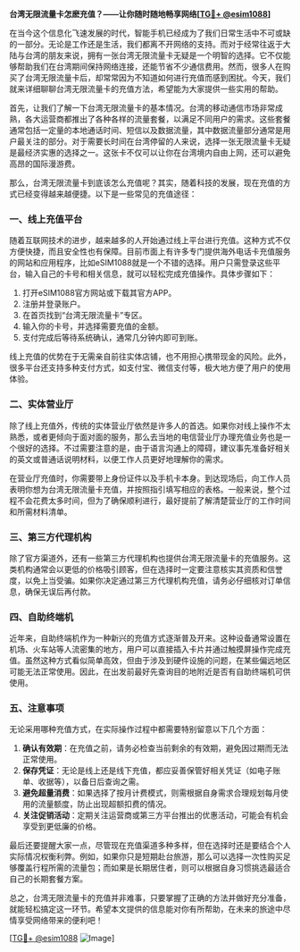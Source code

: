 **台湾无限流量卡怎麽充值？——让你随时随地畅享网络[[TG💪+ @esim1088](https://t.me/s/esim1088)]**

在当今这个信息化飞速发展的时代，智能手机已经成为了我们日常生活中不可或缺的一部分。无论是工作还是生活，我们都离不开网络的支持。而对于经常往返于大陆与台湾的朋友来说，拥有一张台湾无限流量卡无疑是一个明智的选择。它不仅能够帮助我们在台湾期间保持网络连接，还能节省不少通信费用。然而，很多人在购买了台湾无限流量卡后，却常常因为不知道如何进行充值而感到困扰。今天，我们就来详细聊聊台湾无限流量卡的充值方法，希望能为大家提供一些实用的帮助。

首先，让我们了解一下台湾无限流量卡的基本情况。台湾的移动通信市场非常成熟，各大运营商都推出了各种各样的流量套餐，以满足不同用户的需求。这些套餐通常包括一定量的本地通话时间、短信以及数据流量，其中数据流量部分通常是用户最关注的部分。对于需要长时间在台湾停留的人来说，选择一张无限流量卡无疑是最经济实惠的选择之一。这张卡不仅可以让你在台湾境内自由上网，还可以避免高昂的国际漫游费。

那么，台湾无限流量卡到底该怎么充值呢？其实，随着科技的发展，现在充值的方式已经变得越来越便捷。以下是一些常见的充值途径：

### 一、线上充值平台

随着互联网技术的进步，越来越多的人开始通过线上平台进行充值。这种方式不仅方便快捷，而且安全性也有保障。目前市面上有许多专门提供海外电话卡充值服务的网站和应用程序，比如eSIM1088就是一个不错的选择。用户只需登录这些平台，输入自己的卡号和相关信息，就可以轻松完成充值操作。具体步骤如下：

1. 打开eSIM1088官方网站或下载其官方APP。
2. 注册并登录账户。
3. 在首页找到“台湾无限流量卡”专区。
4. 输入你的卡号，并选择需要充值的金额。
5. 支付完成后等待系统确认，通常几分钟内即可到账。

线上充值的优势在于无需亲自前往实体店铺，也不用担心携带现金的风险。此外，很多平台还支持多种支付方式，如支付宝、微信支付等，极大地方便了用户的使用体验。

### 二、实体营业厅

除了线上充值外，传统的实体营业厅依然是许多人的首选。如果你对线上操作不太熟悉，或者更倾向于面对面的服务，那么去当地的电信营业厅办理充值业务也是一个很好的选择。不过需要注意的是，由于语言沟通上的障碍，建议事先准备好相关的英文或普通话说明材料，以便工作人员更好地理解你的需求。

在营业厅充值时，你需要带上身份证件以及手机卡本身。到达现场后，向工作人员表明你想为台湾无限流量卡充值，并按照指引填写相应的表格。一般来说，整个过程不会花费太多时间，但为了确保顺利进行，最好提前了解清楚营业厅的工作时间和所需材料清单。

### 三、第三方代理机构

除了官方渠道外，还有一些第三方代理机构也提供台湾无限流量卡的充值服务。这类机构通常会以更低的价格吸引顾客，但在选择时一定要注意核实其资质和信誉度，以免上当受骗。如果你决定通过第三方代理机构充值，请务必仔细核对订单信息，确保无误后再付款。

### 四、自助终端机

近年来，自助终端机作为一种新兴的充值方式逐渐普及开来。这种设备通常设置在机场、火车站等人流密集的地方，用户可以直接插入卡片并通过触摸屏操作完成充值。虽然这种方式看似简单高效，但由于涉及到硬件设施的问题，在某些偏远地区可能无法正常使用。因此，在出发前最好先查询目的地附近是否有自助终端机可供使用。

### 五、注意事项

无论采用哪种充值方式，在实际操作过程中都需要特别留意以下几个方面：

1. **确认有效期**：在充值之前，请务必检查当前剩余的有效期，避免因过期而无法正常使用。
2. **保存凭证**：无论是线上还是线下充值，都应妥善保管好相关凭证（如电子账单、收据等），以备日后查询之需。
3. **避免超量消费**：如果选择了按月计费模式，则需根据自身需求合理规划每月使用的流量额度，防止出现超额扣费的情况。
4. **关注促销活动**：定期关注运营商或第三方平台推出的优惠活动，可能会有机会享受到更低廉的价格。

最后还要提醒大家一点，尽管现在充值渠道多种多样，但在选择时还是要结合个人实际情况权衡利弊。例如，如果你只是短期赴台旅游，那么可以选择一次性购买足够覆盖行程所需的流量包；而如果是长期居住者，则可以根据自身习惯挑选最适合自己的长期套餐方案。

总之，台湾无限流量卡的充值并非难事，只要掌握了正确的方法并做好充分准备，就能轻松搞定这一环节。希望本文提供的信息能对你有所帮助，在未来的旅途中尽情享受网络带来的便利吧！

[[TG💪+ @esim1088](https://t.me/s/esim1088) ![Image](https://i.postimg.cc/4NQfJmqS/Snipaste-2025-05-13-00-14-12.png)]